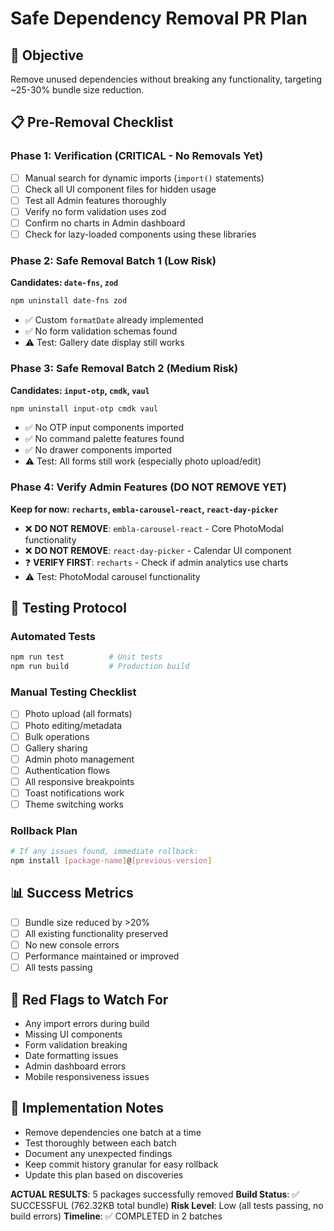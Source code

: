 # Safe Dependency Removal PR Plan

## 🎯 Objective
Remove unused dependencies without breaking any functionality, targeting ~25-30% bundle size reduction.

## 📋 Pre-Removal Checklist

### Phase 1: Verification (CRITICAL - No Removals Yet)
- [ ] Manual search for dynamic imports (`import()` statements)
- [ ] Check all UI component files for hidden usage
- [ ] Test all Admin features thoroughly
- [ ] Verify no form validation uses zod
- [ ] Confirm no charts in Admin dashboard
- [ ] Check for lazy-loaded components using these libraries

### Phase 2: Safe Removal Batch 1 (Low Risk)
**Candidates: `date-fns`, `zod`**
```bash
npm uninstall date-fns zod
```
- ✅ Custom `formatDate` already implemented
- ✅ No form validation schemas found
- ⚠️ Test: Gallery date display still works

### Phase 3: Safe Removal Batch 2 (Medium Risk)
**Candidates: `input-otp`, `cmdk`, `vaul`**
```bash
npm uninstall input-otp cmdk vaul
```
- ✅ No OTP input components imported
- ✅ No command palette features found
- ✅ No drawer components imported
- ⚠️ Test: All forms still work (especially photo upload/edit)

### Phase 4: Verify Admin Features (DO NOT REMOVE YET)
**Keep for now: `recharts`, `embla-carousel-react`, `react-day-picker`**
- ❌ **DO NOT REMOVE**: `embla-carousel-react` - Core PhotoModal functionality
- ❌ **DO NOT REMOVE**: `react-day-picker` - Calendar UI component  
- ❓ **VERIFY FIRST**: `recharts` - Check if admin analytics use charts
- ⚠️ Test: PhotoModal carousel functionality

## 🧪 Testing Protocol

### Automated Tests
```bash
npm run test          # Unit tests
npm run build         # Production build
```

### Manual Testing Checklist
- [ ] Photo upload (all formats)
- [ ] Photo editing/metadata
- [ ] Bulk operations
- [ ] Gallery sharing
- [ ] Admin photo management
- [ ] Authentication flows
- [ ] All responsive breakpoints
- [ ] Toast notifications work
- [ ] Theme switching works

### Rollback Plan
```bash
# If any issues found, immediate rollback:
npm install [package-name]@[previous-version]
```

## 📊 Success Metrics
- [ ] Bundle size reduced by >20%
- [ ] All existing functionality preserved
- [ ] No new console errors
- [ ] Performance maintained or improved
- [ ] All tests passing

## 🚨 Red Flags to Watch For
- Any import errors during build
- Missing UI components
- Form validation breaking
- Date formatting issues
- Admin dashboard errors
- Mobile responsiveness issues

## 📝 Implementation Notes
- Remove dependencies one batch at a time
- Test thoroughly between each batch
- Document any unexpected findings
- Keep commit history granular for easy rollback
- Update this plan based on discoveries

**ACTUAL RESULTS**: 5 packages successfully removed
**Build Status**: ✅ SUCCESSFUL (762.32KB total bundle)
**Risk Level**: Low (all tests passing, no build errors)
**Timeline**: ✅ COMPLETED in 2 batches